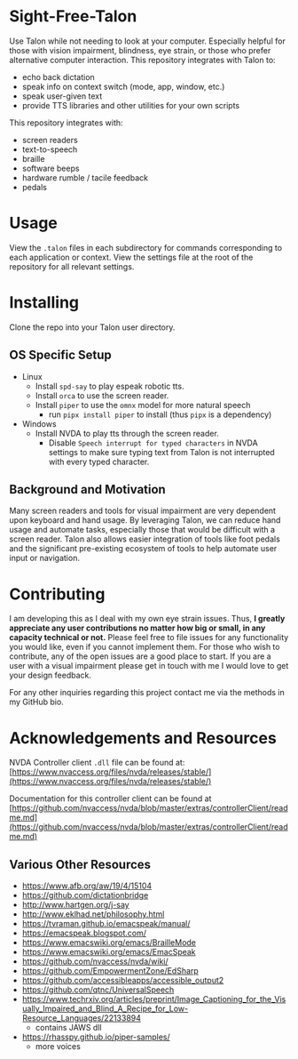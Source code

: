 # Sight-Free-Talon

Use Talon while not needing to look at your computer. Especially helpful for those with vision impairment, blindness, eye strain, or those who prefer alternative computer interaction. This repository integrates with Talon to:

- echo back dictation
- speak info on context switch (mode, app, window, etc.)
- speak user-given text
- provide TTS libraries and other utilities for your own scripts


This repository integrates with:

- screen readers
- text-to-speech
- braille
- software beeps
- hardware rumble / tacile feedback
- pedals

# Usage

View the `.talon` files in each subdirectory for commands corresponding to each application or context. View the settings file at the root of the repository for all relevant settings.

# Installing

Clone the repo into your Talon user directory.

## OS Specific Setup

- Linux
  - Install `spd-say` to play espeak robotic tts.
  - Install `orca` to use the screen reader.
  - Install `piper` to use the `omnx` model for more natural speech
    - run `pipx install piper` to install (thus `pipx` is a dependency)
- Windows
  - Install NVDA to play tts through the screen reader.
    - Disable `Speech interrupt for typed characters` in NVDA settings to make sure typing text from Talon is not interrupted with every typed character.

## Background and Motivation

Many screen readers and tools for visual impairment are very dependent upon keyboard and hand usage. By leveraging Talon, we can reduce hand usage and automate tasks, especially those that would be difficult with a screen reader. Talon also allows easier integration of tools like foot pedals and the significant pre-existing ecosystem of tools to help automate user input or navigation.

# Contributing

I am developing this as I deal with my own eye strain issues. Thus, **I greatly appreciate any user contributions no matter how big or small, in any capacity technical or not.** Please feel free to file issues for any functionality you would like, even if you cannot implement them. For those who wish to contribute, any of the open issues are a good place to start. If you are a user with a visual impairment please get in touch with me I would love to get your design feedback.

For any other inquiries regarding this project contact me via the methods in my GitHub bio.

# Acknowledgements and Resources

NVDA Controller client `.dll` file can be found at: [https://www.nvaccess.org/files/nvda/releases/stable/](https://www.nvaccess.org/files/nvda/releases/stable/)

Documentation for this controller client can be found at
[https://github.com/nvaccess/nvda/blob/master/extras/controllerClient/readme.md](https://github.com/nvaccess/nvda/blob/master/extras/controllerClient/readme.md)

## Various Other Resources

- https://www.afb.org/aw/19/4/15104
- https://github.com/dictationbridge
- http://www.hartgen.org/j-say
- http://www.eklhad.net/philosophy.html
- https://tvraman.github.io/emacspeak/manual/
- https://emacspeak.blogspot.com/
- https://www.emacswiki.org/emacs/BrailleMode
- https://www.emacswiki.org/emacs/EmacSpeak
- https://github.com/nvaccess/nvda/wiki/
- https://github.com/EmpowermentZone/EdSharp
- https://github.com/accessibleapps/accessible_output2
- https://github.com/qtnc/UniversalSpeech
- https://www.techrxiv.org/articles/preprint/Image_Captioning_for_the_Visually_Impaired_and_Blind_A_Recipe_for_Low-Resource_Languages/22133894
  - contains JAWS dll
- https://rhasspy.github.io/piper-samples/
  - more voices
